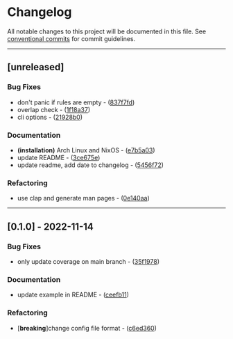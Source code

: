 # Changelog

All notable changes to this project will be documented in this file. See [conventional commits](https://www.conventionalcommits.org/) for commit guidelines.

---
## [unreleased]

### Bug Fixes

- don't panic if rules are empty - ([837f7fd](https://github.com/michaeladler/notmuch-mailmover/commit/837f7fd3d654a6b76c7646c9adf275f9ad61a67c))
- overlap check - ([1f18a37](https://github.com/michaeladler/notmuch-mailmover/commit/1f18a37873526ae9ec2ac4090fe704826ecdd9d4))
- cli options - ([21928b0](https://github.com/michaeladler/notmuch-mailmover/commit/21928b0296864796203a2bc772142589382b005e))

### Documentation

- **(installation)** Arch Linux and NixOS - ([e7b5a03](https://github.com/michaeladler/notmuch-mailmover/commit/e7b5a0302327e5157601bfeb940af6ba230494b3))
- update README - ([3ce675e](https://github.com/michaeladler/notmuch-mailmover/commit/3ce675ebdb8e7d107072ae20f8533ef3abe43d69))
- update readme, add date to changelog - ([5456f72](https://github.com/michaeladler/notmuch-mailmover/commit/5456f72e217358e2a7c929c09a1c19dc5ad655e0))

### Refactoring

- use clap and generate man pages - ([0e140aa](https://github.com/michaeladler/notmuch-mailmover/commit/0e140aae279daf8b5d56a4e2fd9d3648eeb00931))

---
## [0.1.0] - 2022-11-14

### Bug Fixes

- only update coverage on main branch - ([35f1978](https://github.com/michaeladler/notmuch-mailmover/commit/35f1978600e3691e2db22d79e3d96fb9ca1257eb))

### Documentation

- update example in README - ([ceefb11](https://github.com/michaeladler/notmuch-mailmover/commit/ceefb11417ebe7200ef8d53c803443e00302c904))

### Refactoring

-  [**breaking**]change config file format - ([c6ed360](https://github.com/michaeladler/notmuch-mailmover/commit/c6ed36060791cdf0e0b95bf4a45da33475d422ad))

